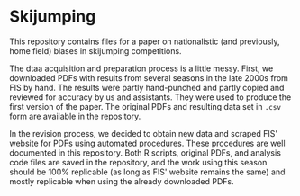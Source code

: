 # Skijumping

This repository contains files for a paper on nationalistic (and previously, home field) biases in skijumping competitions.

The dtaa acquisition and preparation process is a little messy. First, we downloaded PDFs with results from several seasons in the late 2000s from FIS by hand. The results were partly hand-punched and partly copied and reviewed for accuracy by us and assistants. They were used to produce the first version of the paper.  The original PDFs and resulting data set in `.csv` form are available in the repository.

In the revision process, we decided to obtain new data and scraped FIS' website for PDFs using automated procedures. These procedures are well documented in this repository. Both R scripts, original PDFs, and analysis code files are saved in the repository, and the work using this season should be 100% replicable (as long as FIS' website remains the same) and mostly replicable when using the already downloaded PDFs.


